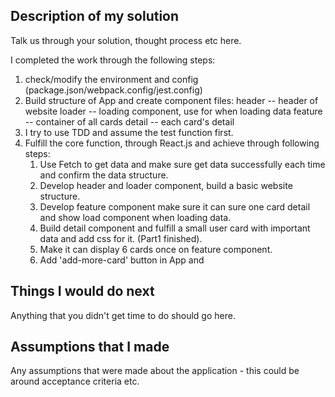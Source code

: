 ## Description of my solution

Talk us through your solution, thought process etc here.

I completed the work through the following steps:
1. check/modify the environment and config (package.json/webpack.config/jest.config)
2. Build structure of App and create component files:
   header -- header of website
   loader -- loading component, use for when loading data
   feature -- container of all cards
   detail -- each card's detail
3. I try to use TDD and assume the test function first.
4. Fulfill the core function, through React.js and achieve through following steps:
   1. Use Fetch to get data and make sure get data successfully each time and confirm the data structure.
   2. Develop header and loader component, build a basic website structure.
   3. Develop feature component make sure it can sure one card detail and show load component when loading data.
   3. Build detail component and fulfill a small user card with important data and add css for it. (Part1 finished).
   4. Make it can display 6 cards once on feature component.
   5. Add 'add-more-card' button in App and 



## Things I would do next

Anything that you didn't get time to do should go here.

## Assumptions that I made

Any assumptions that were made about the application - this could be around acceptance criteria etc.
